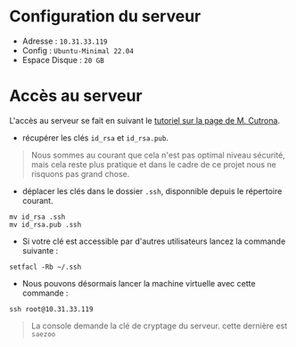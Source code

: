 # Configuration du serveur

- Adresse : `10.31.33.119`
- Config : `Ubuntu-Minimal 22.04`
- Espace Disque : `20 GB`

# Accès au serveur

L'accès au serveur se fait en suivant le [tutoriel sur la page de M. Cutrona](http://cutrona/installation-configuration/ubuntu-opennebula/).

- récupérer les clés `id_rsa` et `id_rsa.pub`.

> Nous sommes au courant que cela n'est pas optimal niveau sécurité, mais cela reste plus pratique et dans le cadre de ce projet nous ne risquons pas grand chose.

- déplacer les clés dans le dossier `.ssh`, disponnible depuis le répertoire courant.

```
mv id_rsa .ssh
mv id_rsa.pub .ssh
```

- Si votre clé est accessible par d'autres utilisateurs lancez la commande suivante :

```
setfacl -Rb ~/.ssh
```

- Nous pouvons désormais lancer la machine virtuelle avec cette commande :

```
ssh root@10.31.33.119
```

> La console demande la clé de cryptage du serveur. cette dernière est `saezoo`